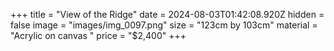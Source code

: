 +++
title = "View of the Ridge"
date = 2024-08-03T01:42:08.920Z
hidden = false
image = "images/img_0097.png"
size = "123cm by 103cm"
material = "Acrylic on canvas "
price = "$2,400"
+++
